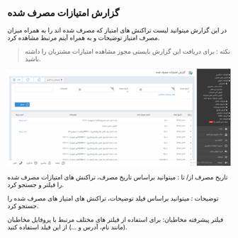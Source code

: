 ﻿## گزارش امتیازات مصرف شده 

در این گزارش میتوانید لیست تراکنش های امتیاز که مصرف شده اند را به همراه میزان مصرف امتیاز توضیحات و به همراه آیتم مرتبط مشاهده کرد.

> نکته : برای دریافت این گزارش بایستی مجوز مشاهده امتیازات مشتریان را داشته باشید.


![](63.png)

تاریخ مصرف از/ تا :  میتوانید براساس تاریخ مصرف، تراکنش های امتیازات مصرف شده را فیلتر و جستجو کرد.

توضیحات : میتوانید براساس فیلد توضیحات، تراکنش های امتیاز های مصرف شده را جستجو کرد.

 فیلتر پیشرفته مخاطبان:  برای استفاده از فیلتر های مختلف مرتبط با پروفایل مخاطبان (مانند نام، آدرس و ...) از این فیلد استفاده کنید.